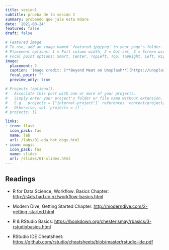 ```yaml
---
title: sesion1
subtitle: prueba de la sesión 1
summary: probando que jale esta mdare
date: '2021-08-24'
featured: false
draft: false

# Featured image
# To use, add an image named `featured.jpg/png` to your page's folder.
# Placement options: 1 = Full column width, 2 = Out-set, 3 = Screen-width
# Focal point options: Smart, Center, TopLeft, Top, TopRight, Left, Right, BottomLeft, Bottom, BottomRight
image:
  placement: 2
  caption: 'Image credit: [**Beyond Meat on Unsplash**](https://unsplash.com/photos/ib5iJHRD5PY)'
  focal_point: ""
  preview_only: true

# Projects (optional).
#   Associate this post with one or more of your projects.
#   Simply enter your project's folder or file name without extension.
#   E.g. `projects = ["internal-project"]` references `content/project/deep-learning/index.md`.
#   Otherwise, set `projects = []`.
# projects: []

links:
- icon: flask
  icon_pack: fas
  name: lab
  url: /labs/01-eda_hot_dogs.html
- icon: magic
  icon_pack: fas
  name: slides
  url: /slides/01-slides.html
---
```


## Readings


- R for Data Science, Workflow: Basics Chapter: http://r4ds.had.co.nz/workflow-basics.html

- Modern Dive, Getting Started Chapter: http://moderndive.com/2-getting-started.html

- R & RStudio Basics: https://bookdown.org/chesterismay/rbasics/3-rstudiobasics.html

- RStudio IDE Cheatsheet: https://github.com/rstudio/cheatsheets/blob/master/rstudio-ide.pdf
